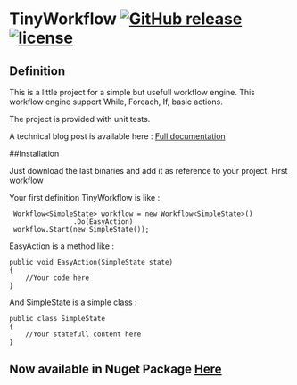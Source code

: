 # TinyWorkflow [![GitHub release](https://img.shields.io/github/release/alphamax/TinyWorkflow.svg?maxAge=2592000?style=flat-square)]() [![license](https://img.shields.io/github/license/alphamax/TinyWorkflow.svg?maxAge=2592000?style=flat-square)]()

## Definition

This is a little project for a simple but usefull workflow engine.
This workflow engine support While, Foreach, If, basic actions.

The project is provided with unit tests.

A technical blog post is available here :
[Full documentation](https://alphablog.org/a-little-workflow-engine/)

##Installation

Just download the last binaries and add it as reference to your project.
First workflow

Your first definition TinyWorkflow is like :
```
 Workflow<SimpleState> workflow = new Workflow<SimpleState>()
                .Do(EasyAction)
 workflow.Start(new SimpleState());
```
EasyAction is a method like :
```
public void EasyAction(SimpleState state)
{
    //Your code here
}
```
And SimpleState is a simple class :
```
public class SimpleState
{
    //Your statefull content here
}
```
## Now available in Nuget Package [Here](https://www.nuget.org/packages/Tiny-Workflow/2.1.0)
